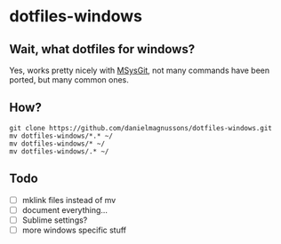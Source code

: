 

# dotfiles-windows


## Wait, what dotfiles for windows?
Yes,  works pretty nicely with [MSysGit](http://msysgit.github.io/),  not many commands have been ported, but many common ones.

## How?
```
git clone https://github.com/danielmagnussons/dotfiles-windows.git
mv dotfiles-windows/*.* ~/
mv dotfiles-windows/* ~/
mv dotfiles-windows/.* ~/
```

## Todo
- [ ] mklink files instead of mv
- [ ] document everything...
- [ ] Sublime settings?
- [ ] more windows specific stuff